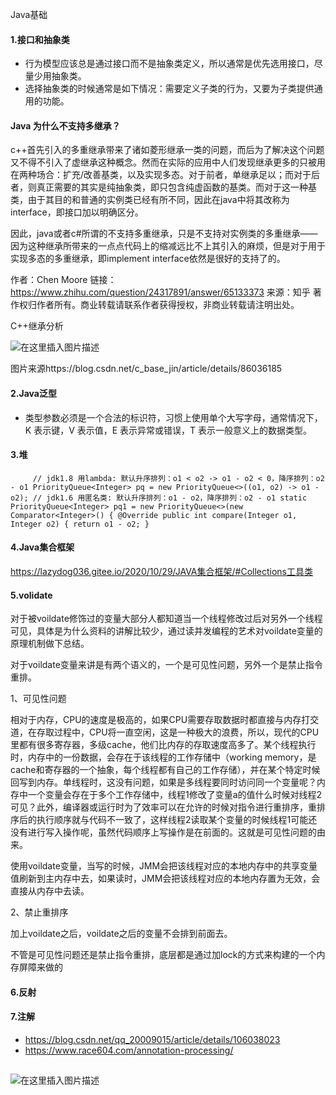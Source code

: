 Java基础

#### 1.接口和抽象类

- 行为模型应该总是通过接口而不是抽象类定义，所以通常是优先选用接口，尽量少用抽象类。
- 选择抽象类的时候通常是如下情况：需要定义子类的行为，又要为子类提供通用的功能。

#### Java 为什么不支持多继承？

c++首先引入的多重继承带来了诸如菱形继承一类的问题，而后为了解决这个问题又不得不引入了虚继承这种概念。然而在实际的应用中人们发现继承更多的只被用在两种场合：扩充/改善基类，以及实现多态。对于前者，单继承足以；而对于后者，则真正需要的其实是纯抽象类，即只包含纯虚函数的基类。而对于这一种基类，由于其目的和普通的实例类已经有所不同，因此在java中将其改称为interface，即接口加以明确区分。

因此，java或者c#所谓的不支持多重继承，只是不支持对实例类的多重继承——因为这种继承所带来的一点点代码上的缩减远比不上其引入的麻烦，但是对于用于实现多态的多重继承，即implement interface依然是很好的支持了的。



作者：Chen Moore
链接：https://www.zhihu.com/question/24317891/answer/65133373
来源：知乎
著作权归作者所有。商业转载请联系作者获得授权，非商业转载请注明出处。

C++继承分析

![在这里插入图片描述](https://img-blog.csdnimg.cn/20190116230607742.png?x-oss-process=image/watermark,type_ZmFuZ3poZW5naGVpdGk,shadow_10,text_aHR0cHM6Ly9ibG9nLmNzZG4ubmV0L3hpYW8zNDA0,size_16,color_FFFFFF,t_70)

图片来源https://blog.csdn.net/c_base_jin/article/details/86036185

#### 2.Java泛型

- 类型参数必须是一个合法的标识符，习惯上使用单个大写字母，通常情况下，K 表示键，V 表示值，E 表示异常或错误，T 表示一般意义上的数据类型。

#### 3.堆

`     // jdk1.8 用lambda: 默认升序排列：o1 < o2 -> o1 - o2 < 0，降序排列：o2 - o1
    PriorityQueue<Integer> pq = new PriorityQueue<>((o1, o2) -> o1 - o2);
    // jdk1.6 用匿名类: 默认升序排列：o1 - o2，降序排列：o2 - o1
    static PriorityQueue<Integer> pq1 = new PriorityQueue<>(new Comparator<Integer>() {
        @Override
        public int compare(Integer o1, Integer o2) {
            return o1 - o2;
        }`

#### 4.Java集合框架

https://lazydog036.gitee.io/2020/10/29/JAVA集合框架/#Collections工具类



#### 5.volidate

对于被voildate修饰过的变量大部分人都知道当一个线程修改过后对另外一个线程可见，具体是为什么资料的讲解比较少，通过读并发编程的艺术对voildate变量的原理机制做下总结。

  对于voildate变量来讲是有两个语义的，一个是可见性问题，另外一个是禁止指令重排。

 1、可见性问题

​    相对于内存，CPU的速度是极高的，如果CPU需要存取数据时都直接与内存打交道，在存取过程中，CPU将一直空闲，这是一种极大的浪费，所以，现代的CPU里都有很多寄存器，多级cache，他们比内存的存取速度高多了。某个线程执行时，内存中的一份数据，会存在于该线程的工作存储中（working memory，是cache和寄存器的一个抽象，每个线程都有自己的工作存储），并在某个特定时候回写到内存。单线程时，这没有问题，如果是多线程要同时访问同一个变量呢？内存中一个变量会存在于多个工作存储中，线程1修改了变量a的值什么时候对线程2可见？此外，编译器或运行时为了效率可以在允许的时候对指令进行重排序，重排序后的执行顺序就与代码不一致了，这样线程2读取某个变量的时候线程1可能还没有进行写入操作呢，虽然代码顺序上写操作是在前面的。这就是可见性问题的由来。

 使用voildate变量，当写的时候，JMM会把该线程对应的本地内存中的共享变量值刷新到主内存中去，如果读时，JMM会把该线程对应的本地内存置为无效，会直接从内存中去读。

2、禁止重排序

   加上voildate之后，voildate之后的变量不会排到前面去。

 不管是可见性问题还是禁止指令重排，底层都是通过加lock的方式来构建的一个内存屏障来做的

#### 6.反射

#### 7.注解

- https://blog.csdn.net/qq_20009015/article/details/106038023
- https://www.race604.com/annotation-processing/

## 

![在这里插入图片描述](https://img-blog.csdnimg.cn/20200510163723241.png?x-oss-process=image/watermark,type_ZmFuZ3poZW5naGVpdGk,shadow_10,text_aHR0cHM6Ly9ibG9nLmNzZG4ubmV0L3FxXzIwMDA5MDE1,size_16,color_FFFFFF,t_70)